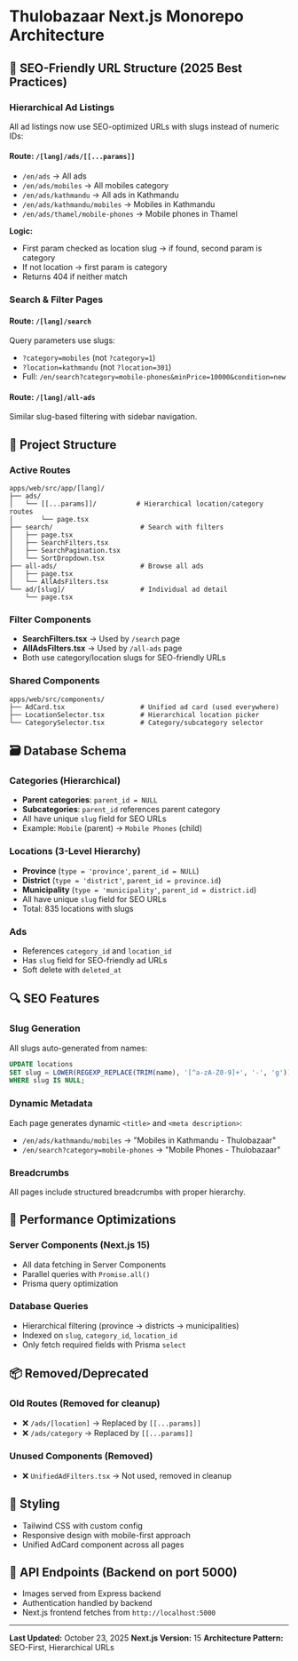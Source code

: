 # Thulobazaar Next.js Monorepo Architecture

## 🎯 SEO-Friendly URL Structure (2025 Best Practices)

### Hierarchical Ad Listings
All ad listings now use SEO-optimized URLs with slugs instead of numeric IDs:

#### Route: `/[lang]/ads/[[...params]]`
- `/en/ads` → All ads
- `/en/ads/mobiles` → All mobiles category
- `/en/ads/kathmandu` → All ads in Kathmandu
- `/en/ads/kathmandu/mobiles` → Mobiles in Kathmandu
- `/en/ads/thamel/mobile-phones` → Mobile phones in Thamel

**Logic:**
- First param checked as location slug → if found, second param is category
- If not location → first param is category
- Returns 404 if neither match

### Search & Filter Pages

#### Route: `/[lang]/search`
Query parameters use slugs:
- `?category=mobiles` (not `?category=1`)
- `?location=kathmandu` (not `?location=301`)
- Full: `/en/search?category=mobile-phones&minPrice=10000&condition=new`

#### Route: `/[lang]/all-ads`
Similar slug-based filtering with sidebar navigation.

## 📁 Project Structure

### Active Routes
```
apps/web/src/app/[lang]/
├── ads/
│   └── [[...params]]/          # Hierarchical location/category routes
│       └── page.tsx
├── search/                      # Search with filters
│   ├── page.tsx
│   ├── SearchFilters.tsx
│   ├── SearchPagination.tsx
│   └── SortDropdown.tsx
├── all-ads/                     # Browse all ads
│   ├── page.tsx
│   └── AllAdsFilters.tsx
└── ad/[slug]/                   # Individual ad detail
    └── page.tsx
```

### Filter Components
- **SearchFilters.tsx** → Used by `/search` page
- **AllAdsFilters.tsx** → Used by `/all-ads` page
- Both use category/location slugs for SEO-friendly URLs

### Shared Components
```
apps/web/src/components/
├── AdCard.tsx                   # Unified ad card (used everywhere)
├── LocationSelector.tsx         # Hierarchical location picker
└── CategorySelector.tsx         # Category/subcategory selector
```

## 🗃️ Database Schema

### Categories (Hierarchical)
- **Parent categories**: `parent_id = NULL`
- **Subcategories**: `parent_id` references parent category
- All have unique `slug` field for SEO URLs
- Example: `Mobile` (parent) → `Mobile Phones` (child)

### Locations (3-Level Hierarchy)
- **Province** (`type = 'province'`, `parent_id = NULL`)
- **District** (`type = 'district'`, `parent_id = province.id`)
- **Municipality** (`type = 'municipality'`, `parent_id = district.id`)
- All have unique `slug` field for SEO URLs
- Total: 835 locations with slugs

### Ads
- References `category_id` and `location_id`
- Has `slug` field for SEO-friendly ad URLs
- Soft delete with `deleted_at`

## 🔍 SEO Features

### Slug Generation
All slugs auto-generated from names:
```sql
UPDATE locations 
SET slug = LOWER(REGEXP_REPLACE(TRIM(name), '[^a-zA-Z0-9]+', '-', 'g'))
WHERE slug IS NULL;
```

### Dynamic Metadata
Each page generates dynamic `<title>` and `<meta description>`:
- `/en/ads/kathmandu/mobiles` → "Mobiles in Kathmandu - Thulobazaar"
- `/en/search?category=mobile-phones` → "Mobile Phones - Thulobazaar"

### Breadcrumbs
All pages include structured breadcrumbs with proper hierarchy.

## 🚀 Performance Optimizations

### Server Components (Next.js 15)
- All data fetching in Server Components
- Parallel queries with `Promise.all()`
- Prisma query optimization

### Database Queries
- Hierarchical filtering (province → districts → municipalities)
- Indexed on `slug`, `category_id`, `location_id`
- Only fetch required fields with Prisma `select`

## 📦 Removed/Deprecated

### Old Routes (Removed for cleanup)
- ❌ `/ads/[location]` → Replaced by `[[...params]]`
- ❌ `/ads/category` → Replaced by `[[...params]]`

### Unused Components (Removed)
- ❌ `UnifiedAdFilters.tsx` → Not used, removed in cleanup

## 🎨 Styling
- Tailwind CSS with custom config
- Responsive design with mobile-first approach
- Unified AdCard component across all pages

## 🔐 API Endpoints (Backend on port 5000)
- Images served from Express backend
- Authentication handled by backend
- Next.js frontend fetches from `http://localhost:5000`

---
**Last Updated:** October 23, 2025
**Next.js Version:** 15
**Architecture Pattern:** SEO-First, Hierarchical URLs
